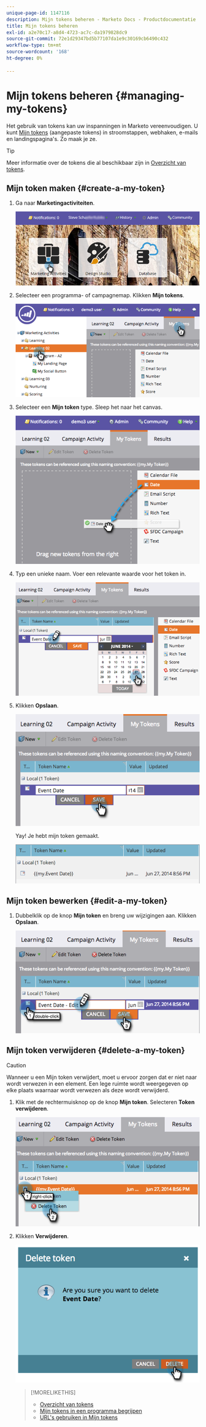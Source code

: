 ```yaml
---
unique-page-id: 1147116
description: Mijn tokens beheren - Marketo Docs - Productdocumentatie
title: Mijn tokens beheren
exl-id: a2e70c17-a8d4-4723-ac7c-da1979828dc9
source-git-commit: 72e1d29347bd5b77107da1e9c30169cb6490c432
workflow-type: tm+mt
source-wordcount: '168'
ht-degree: 0%

---
```


# Mijn tokens beheren {#managing-my-tokens}

Het gebruik van tokens kan uw inspanningen in Marketo vereenvoudigen. U kunt [Mijn tokens](/help/marketo/product-docs/core-marketo-concepts/programs/tokens/understanding-my-tokens-in-a-program.md) (aangepaste tokens) in stroomstappen, webhaken, e-mails en landingspagina&#39;s. Zo maak je ze.

>[!TIP]
>
>Meer informatie over de tokens die al beschikbaar zijn in [Overzicht van tokens](/help/marketo/product-docs/demand-generation/landing-pages/personalizing-landing-pages/tokens-overview.md).

## Mijn token maken {#create-a-my-token}

1. Ga naar **Marketingactiviteiten**.

   ![](assets/login-marketing-activities.png)

1. Selecteer een programma- of campagnemap. Klikken **Mijn tokens**.

   ![](assets/image2014-9-18-12-3a4-3a27.png)

1. Selecteer een **Mijn token** type. Sleep het naar het canvas.

   ![](assets/image2014-9-18-12-3a4-3a39.png)

1. Typ een unieke naam. Voer een relevante waarde voor het token in.

   ![](assets/image2014-9-18-12-3a4-3a53.png)

1. Klikken **Opslaan**.

   ![](assets/image2014-9-18-12-3a5-3a5.png)

   Yay! Je hebt mijn token gemaakt.

   ![](assets/image2014-9-18-12-3a5-3a15.png)

## Mijn token bewerken {#edit-a-my-token}

1. Dubbelklik op de knop **Mijn token** en breng uw wijzigingen aan. Klikken **Opslaan**.

   ![](assets/image2014-9-18-12-3a5-3a45.png)

## Mijn token verwijderen {#delete-a-my-token}

>[!CAUTION]
>
>Wanneer u een Mijn token verwijdert, moet u ervoor zorgen dat er niet naar wordt verwezen in een element. Een lege ruimte wordt weergegeven op elke plaats waarnaar wordt verwezen als deze wordt verwijderd.

1. Klik met de rechtermuisknop op de knop **Mijn token**. Selecteren **Token verwijderen**.

   ![](assets/image2014-9-18-12-3a7-3a24.png)

1. Klikken **Verwijderen**.

   ![](assets/image2014-9-18-12-3a7-3a31.png)

   >[!MORELIKETHIS]
   >
   >* [Overzicht van tokens](/help/marketo/product-docs/demand-generation/landing-pages/personalizing-landing-pages/tokens-overview.md)
   >* [Mijn tokens in een programma begrijpen](/help/marketo/product-docs/core-marketo-concepts/programs/tokens/understanding-my-tokens-in-a-program.md)
   >* [URL&#39;s gebruiken in Mijn tokens](/help/marketo/product-docs/email-marketing/general/using-tokens/using-urls-in-my-tokens.md)

